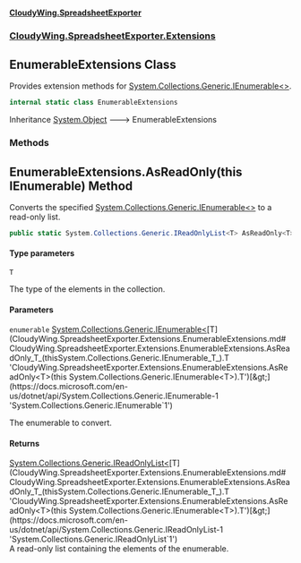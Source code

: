 #### [CloudyWing.SpreadsheetExporter](index.md 'index')
### [CloudyWing.SpreadsheetExporter.Extensions](CloudyWing.SpreadsheetExporter.Extensions.md 'CloudyWing.SpreadsheetExporter.Extensions')

## EnumerableExtensions Class

Provides extension methods for [System.Collections.Generic.IEnumerable&lt;&gt;](https://docs.microsoft.com/en-us/dotnet/api/System.Collections.Generic.IEnumerable-1 'System.Collections.Generic.IEnumerable`1').

```csharp
internal static class EnumerableExtensions
```

Inheritance [System.Object](https://docs.microsoft.com/en-us/dotnet/api/System.Object 'System.Object') &#129106; EnumerableExtensions
### Methods

<a name='CloudyWing.SpreadsheetExporter.Extensions.EnumerableExtensions.AsReadOnly_T_(thisSystem.Collections.Generic.IEnumerable_T_)'></a>

## EnumerableExtensions.AsReadOnly<T>(this IEnumerable<T>) Method

Converts the specified [System.Collections.Generic.IEnumerable&lt;&gt;](https://docs.microsoft.com/en-us/dotnet/api/System.Collections.Generic.IEnumerable-1 'System.Collections.Generic.IEnumerable`1') to a read-only list.

```csharp
public static System.Collections.Generic.IReadOnlyList<T> AsReadOnly<T>(this System.Collections.Generic.IEnumerable<T> enumerable);
```
#### Type parameters

<a name='CloudyWing.SpreadsheetExporter.Extensions.EnumerableExtensions.AsReadOnly_T_(thisSystem.Collections.Generic.IEnumerable_T_).T'></a>

`T`

The type of the elements in the collection.
#### Parameters

<a name='CloudyWing.SpreadsheetExporter.Extensions.EnumerableExtensions.AsReadOnly_T_(thisSystem.Collections.Generic.IEnumerable_T_).enumerable'></a>

`enumerable` [System.Collections.Generic.IEnumerable&lt;](https://docs.microsoft.com/en-us/dotnet/api/System.Collections.Generic.IEnumerable-1 'System.Collections.Generic.IEnumerable`1')[T](CloudyWing.SpreadsheetExporter.Extensions.EnumerableExtensions.md#CloudyWing.SpreadsheetExporter.Extensions.EnumerableExtensions.AsReadOnly_T_(thisSystem.Collections.Generic.IEnumerable_T_).T 'CloudyWing.SpreadsheetExporter.Extensions.EnumerableExtensions.AsReadOnly<T>(this System.Collections.Generic.IEnumerable<T>).T')[&gt;](https://docs.microsoft.com/en-us/dotnet/api/System.Collections.Generic.IEnumerable-1 'System.Collections.Generic.IEnumerable`1')

The enumerable to convert.

#### Returns
[System.Collections.Generic.IReadOnlyList&lt;](https://docs.microsoft.com/en-us/dotnet/api/System.Collections.Generic.IReadOnlyList-1 'System.Collections.Generic.IReadOnlyList`1')[T](CloudyWing.SpreadsheetExporter.Extensions.EnumerableExtensions.md#CloudyWing.SpreadsheetExporter.Extensions.EnumerableExtensions.AsReadOnly_T_(thisSystem.Collections.Generic.IEnumerable_T_).T 'CloudyWing.SpreadsheetExporter.Extensions.EnumerableExtensions.AsReadOnly<T>(this System.Collections.Generic.IEnumerable<T>).T')[&gt;](https://docs.microsoft.com/en-us/dotnet/api/System.Collections.Generic.IReadOnlyList-1 'System.Collections.Generic.IReadOnlyList`1')  
A read-only list containing the elements of the enumerable.